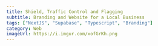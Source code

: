 ```yaml
---
title: Shield, Traffic Control and Flagging
subtitle: Branding and Website for a Local Business
tags: ["NextJS", "Supabase", "Typescript", "Branding"]
category: Web
imageUrl: https://i.imgur.com/xofGrKh.png
---
```


